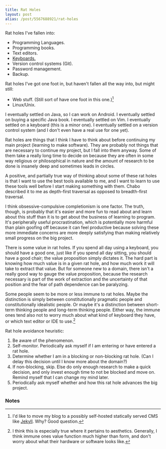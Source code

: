 ```yaml
---
title: Rat Holes
layout: post
alias: /post/5567688921/rat-holes
---
```


Rat holes I've fallen into:

-   Programming Languages.
-   Programming books.
-   Text editors.
-   [Keyboards.](http://www.overclock.net/keyboards/491752-mechanical-keyboard-guide.html)
-   Version control systems (Git).
-   Password management.
-   Backup.

Rat holes I've got one foot in, but haven't fallen all the way into, but
might still:

-   Web stuff. (Still sort of have one foot in this one.)[^1]
-   Linux/Unix.

I eventually settled on Java, so I can work on Android. I eventually
settled on buying a specific Java book. I eventually settled on Vim. I
eventually settled on a keyboard (this is a minor one). I eventually
settled on a version control system (and I don't even have a real use
for one yet).

Rat holes are things that I think I have to think about before
continuing my main project (learning to make software). They are
probably not things that are necessary to continue my project, but I
fall into them anyway. Some of them take a really long time to decide on
because they are often in some way religious or philosophical in nature
and the amount of research to be done is insanely deep and sometimes
leads in circles.

A positive, and partially true way of thinking about some of these rat
holes is that I want to use the best tools available to me, and I want
to learn to use these tools well before I start making something with
them. Chabo described it to me as depth-first traversal as opposed to
breadth-first traversal.

I think obsessive-compulsive completionism is one factor. The truth,
though, is probably that it's easier and more fun to read about and
learn about this stuff than it is to get about the business of learning
to program. It's peripherally useful procrastination, which is
potentially more harmful than plain goofing off because it can feel
productive because solving these more immediate concerns are more deeply
satisfying than making relatively small progress on the big project.

There is some value in rat holes. If you spend all day using a keyboard,
you should have a good one, just like if you spend all day sitting, you
should have a good chair; the value proposition simply dictates it. The
hard part is knowing how much value is in a given rat hole, and how much
work it will take to extract that value. But for someone new to a
domain, there isn't a really good way to gauge the value proposition,
because the research necessary is part of the work of extraction and the
uncertainty of that position and the fear of path dependence can be
paralyzing.

Some people seem to be more or less immune to rat holes. Maybe the
distinction is simply between constitutionally pragmatic people and
constitutionally idealistic people. Or maybe it's a distinction between
short-term thinking people and long-term thinking people. Either way,
the immune ones tend also not to worry much about what kind of keyboard
they have, or which text editor or IDE to use.[^2]

Rat hole avoidance heuristic:

1.  Be aware of the phenomenon.
2.  Self-monitor. Periodically ask myself if I am entering or have
    entered a rat hole.
3.  Determine whether I am in a blocking or non-blocking rat hole. (Can
    I delay this decision until I know more about the domain?)
4.  If non-blocking, skip. Else do only enough research to make a quick
    decision, and only invest enough time to not be blocked and move on.
    Remind myself that I can change my mind later.
5.  Periodically ask myself whether and how this rat hole advances the
    big project.

### Notes

[^1]: I'd like to move my blog to a possibly self-hosted statically served
    CMS like [Jekyll](https://github.com/mojombo/jekyll/wiki/sites).
    Why? Good question. 

[^2]: I think this is especially true where it pertains to aesthetics.
    Generally, I think immune ones value function much higher than form,
    and don't worry about what their hardware or software looks like.
